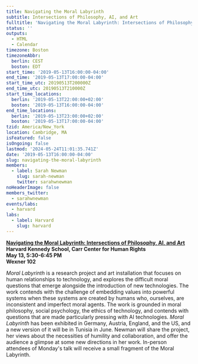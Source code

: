 ```yaml
---
title: Navigating the Moral Labyrinth
subtitle: Intersections of Philosophy, AI, and Art
fulltitle: 'Navigating the Moral Labyrinth: Intersections of Philosophy, AI, and Art'
status: ''
outputs:
  - HTML
  - Calendar
timezone: Boston
timezoneAbbr:
  berlin: CEST
  boston: EDT
start_time: '2019-05-13T16:00:00-04:00'
end_time: '2019-05-13T17:00:00-04:00'
start_time_utc: 20190513T200000Z
end_time_utc: 20190513T210000Z
start_time_locations:
  berlin: '2019-05-13T22:00:00+02:00'
  boston: '2019-05-13T16:00:00-04:00'
end_time_locations:
  berlin: '2019-05-13T23:00:00+02:00'
  boston: '2019-05-13T17:00:00-04:00'
tzid: America/New_York
location: Cambridge, MA
isFeatured: false
isOngoing: false
lastmod: '2024-05-24T11:01:35.741Z'
date: '2019-05-13T16:00:00-04:00'
slug: navigating-the-moral-labyrinth
members:
  - label: Sarah Newman
    slug: sarah-newman
    twitter: sarahwnewman
noHeaderImage: false
members_twitter:
  - sarahwnewman
events/labs:
  - harvard
labs:
  - label: Harvard
    slug: harvard
---
```

**[Navigating the Moral Labyrinth: Intersections of Philosophy, AI, and Art](https://carrcenter.hks.harvard.edu/event/towards-life-30-ethics-and-technology-21st-century-sarah-newman-fellow-berkman-klein?admin_panel=1&delta=0)<br />
Harvard Kennedy School, Carr Center for Human Rights<br />
May 13, 5:30-6:45 PM<br />
Wexner 102**

*Moral Labyrinth* is a research project and art installation that focuses on human relationships to technology, and explores the difficult moral questions that emerge alongside the introduction of new technologies. The work contends with the challenge of embedding values into powerful systems when these systems are created by humans who, ourselves, are inconsistent and imperfect moral agents. The work is grounded in moral philosophy, social psychology, the ethics of technology, and contends with questions that are made particularly pressing with AI technologies. *Moral Labyrinth* has been exhibited in Germany, Austria, England, and the US, and a new version of it will be in Tunisia in June. Newman will share the project, her views about the necessities of humility and collaboration, and offer the audience a glimpse at some new directions in her work. In-person attendees of Monday's talk will receive a small fragment of the Moral Labyrinth.